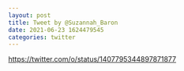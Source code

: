```yaml
--- 
layout: post 
title: Tweet by @Suzannah_Baron 
date: 2021-06-23 1624479545 
categories: twitter 
--- 
```

https://twitter.com/o/status/1407795344897871877